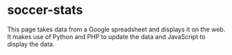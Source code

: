 # soccer-stats
This page takes data from a Google spreadsheet and displays it on the web. It makes use of Python and PHP to update the data and JavaScript to display the data.
